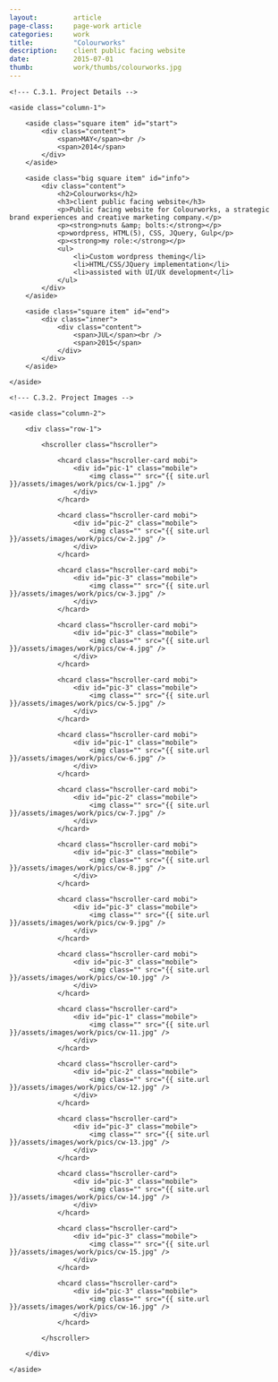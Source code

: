 ```yaml
---
layout: 		article
page-class: 	page-work article
categories: 	work
title:  		"Colourworks"
description:	client public facing website
date:   		2015-07-01
thumb: 			work/thumbs/colourworks.jpg
---
```


<!--- C.3. CONTENT AREA ------------------------------------------------------------------------------------------- --> 

<section class="project" id="colourworks">

    <!--- C.3.1. Project Details -->
    
    <aside class="column-1">

        <aside class="square item" id="start">
            <div class="content">
                <span>MAY</span><br />
                <span>2014</span>
            </div>
        </aside>

        <aside class="big square item" id="info">
            <div class="content">
                <h2>Colourworks</h2>
                <h3>client public facing website</h3>
                <p>Public facing website for Colourworks, a strategic brand experiences and creative marketing company.</p>
                <p><strong>nuts &amp; bolts:</strong></p>
                <p>wordpress, HTML(5), CSS, JQuery, Gulp</p>
                <p><strong>my role:</strong></p>
                <ul>
                    <li>Custom wordpress theming</li>
                    <li>HTML/CSS/JQuery implementation</li>
                    <li>assisted with UI/UX development</li>
                </ul>
            </div>    
        </aside>

        <aside class="square item" id="end">
            <div class="inner">
                <div class="content">
                    <span>JUL</span><br />
                    <span>2015</span>
                </div>
            </div>  
        </aside>
    
    </aside>
    
    <!--- C.3.2. Project Images -->
    
    <aside class="column-2">
    
        <div class="row-1">
        
            <hscroller class="hscroller">

                <hcard class="hscroller-card mobi">
                    <div id="pic-1" class="mobile">
                        <img class="" src="{{ site.url }}/assets/images/work/pics/cw-1.jpg" />
                    </div>
                </hcard>

                <hcard class="hscroller-card mobi">
                    <div id="pic-2" class="mobile">
                        <img class="" src="{{ site.url }}/assets/images/work/pics/cw-2.jpg" />
                    </div>
                </hcard>

                <hcard class="hscroller-card mobi">
                    <div id="pic-3" class="mobile">
                        <img class="" src="{{ site.url }}/assets/images/work/pics/cw-3.jpg" />
                    </div>
                </hcard>

                <hcard class="hscroller-card mobi">
                    <div id="pic-3" class="mobile">
                        <img class="" src="{{ site.url }}/assets/images/work/pics/cw-4.jpg" />
                    </div>
                </hcard>

                <hcard class="hscroller-card mobi">
                    <div id="pic-3" class="mobile">
                        <img class="" src="{{ site.url }}/assets/images/work/pics/cw-5.jpg" />
                    </div>
                </hcard>

                <hcard class="hscroller-card mobi">
                    <div id="pic-1" class="mobile">
                        <img class="" src="{{ site.url }}/assets/images/work/pics/cw-6.jpg" />
                    </div>
                </hcard>

                <hcard class="hscroller-card mobi">
                    <div id="pic-2" class="mobile">
                        <img class="" src="{{ site.url }}/assets/images/work/pics/cw-7.jpg" />
                    </div>
                </hcard>

                <hcard class="hscroller-card mobi">
                    <div id="pic-3" class="mobile">
                        <img class="" src="{{ site.url }}/assets/images/work/pics/cw-8.jpg" />
                    </div>
                </hcard>

                <hcard class="hscroller-card mobi">
                    <div id="pic-3" class="mobile">
                        <img class="" src="{{ site.url }}/assets/images/work/pics/cw-9.jpg" />
                    </div>
                </hcard>

                <hcard class="hscroller-card mobi">
                    <div id="pic-3" class="mobile">
                        <img class="" src="{{ site.url }}/assets/images/work/pics/cw-10.jpg" />
                    </div>
                </hcard>

                <hcard class="hscroller-card">
                    <div id="pic-1" class="mobile">
                        <img class="" src="{{ site.url }}/assets/images/work/pics/cw-11.jpg" />
                    </div>
                </hcard>

                <hcard class="hscroller-card">
                    <div id="pic-2" class="mobile">
                        <img class="" src="{{ site.url }}/assets/images/work/pics/cw-12.jpg" />
                    </div>
                </hcard>

                <hcard class="hscroller-card">
                    <div id="pic-3" class="mobile">
                        <img class="" src="{{ site.url }}/assets/images/work/pics/cw-13.jpg" />
                    </div>
                </hcard>

                <hcard class="hscroller-card">
                    <div id="pic-3" class="mobile">
                        <img class="" src="{{ site.url }}/assets/images/work/pics/cw-14.jpg" />
                    </div>
                </hcard>

                <hcard class="hscroller-card">
                    <div id="pic-3" class="mobile">
                        <img class="" src="{{ site.url }}/assets/images/work/pics/cw-15.jpg" />
                    </div>
                </hcard>

                <hcard class="hscroller-card">
                    <div id="pic-3" class="mobile">
                        <img class="" src="{{ site.url }}/assets/images/work/pics/cw-16.jpg" />
                    </div>
                </hcard>

            </hscroller>
            
        </div>

    </aside>
    
</section>

<!--- C.3. END --------------------------------------------------------------------------------------------------- --> 

<div class="wrapper"></div>